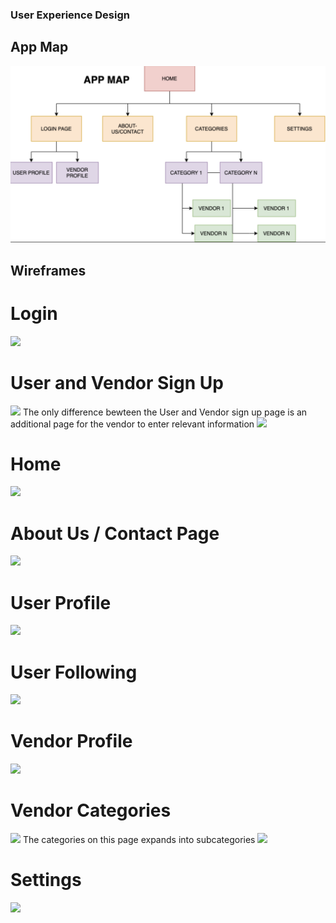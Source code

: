 ### User Experience Design

## App Map
<img src = "/wireframes/app map.png">

## Wireframes

# Login 
<img src = "login.png">

# User and Vendor Sign Up
<img src = "user signup.png">
The only difference bewteen the User and Vendor sign up page is an additional page for the vendor to enter relevant information
<img src = "vendor signup.png">

# Home 
<img src = "home page.png">

# About Us / Contact Page
<img src = "about us contact page.png">

# User Profile 
<img src = "user profile.png">

# User Following
<img src = "user following.png">

# Vendor Profile 
<img src = "vendor profile.png">

# Vendor Categories
<img src = "category.png">
The categories on this page expands into subcategories
<img src = "sub category displayed.png">

# Settings 
<img src = "settings.png">

